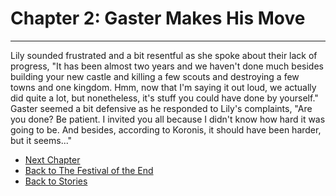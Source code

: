 # Chapter 2: Gaster Makes His Move

---
Lily sounded frustrated and a bit resentful as she spoke about their lack of progress, "It has been almost two years and we haven't done much besides building your new castle and killing a few scouts and destroying a few towns and one kingdom. Hmm, now that I'm saying it out loud, we actually did quite a lot, but nonetheless, it's stuff you could have done by yourself."
Gaster seemed a bit defensive as he responded to Lily's complaints, "Are you done? Be patient. I invited you all because I didn't know how hard it was going to be. And besides, according to Koronis, it should have been harder, but it seems..."

- [Next Chapter](chapter3.md)
- [Back to The Festival of the End](index.md)
- [Back to Stories](../../stories.md)

